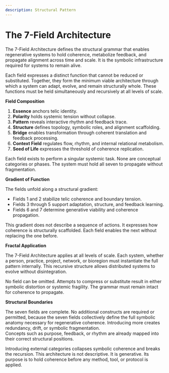 ```yaml
---
description: Structural Pattern
---
```


# The 7-Field Architecture

The 7-Field Architecture defines the structural grammar that enables regenerative systems to hold coherence, metabolize feedback, and propagate alignment across time and scale.  It is the symbolic infrastructure required for systems to remain alive.

Each field expresses a distinct function that cannot be reduced or substituted. Together, they form the minimum viable architecture through which a system can adapt, evolve, and remain structurally whole. These functions must be held simultaneously and recursively at all levels of scale.

**Field Composition**

1. **Essence** anchors telic identity.
2. **Polarity** holds systemic tension without collapse.
3. **Pattern** reveals interactive rhythm and feedback trace.
4. **Structure** defines topology, symbolic roles, and alignment scaffolding.
5. **Bridge** enables transformation through coherent translation and feedback processing.
6. **Context Field** regulates flow, rhythm, and internal relational metabolism.
7. **Seed of Life** expresses the threshold of coherence replication.

Each field exists to perform a singular systemic task. None are conceptual categories or phases. The system must hold all seven to propagate without fragmentation.

**Gradient of Function**

The fields unfold along a structural gradient:

* Fields 1 and 2 stabilize telic coherence and boundary tension.
* Fields 3 through 5 support adaptation, structure, and feedback learning.
* Fields 6 and 7 determine generative viability and coherence propagation.

This gradient does not describe a sequence of actions. It expresses how coherence is structurally scaffolded. Each field enables the next without replacing the one before.

**Fractal Application**

The 7-Field Architecture applies at all levels of scale. Each system, whether a person, practice, project, network, or bioregion must instantiate the full pattern internally. This recursive structure allows distributed systems to evolve without disintegration.

No field can be omitted. Attempts to compress or substitute result in either symbolic distortion or systemic fragility. The grammar must remain intact for coherence to propagate.

**Structural Boundaries**

The seven fields are complete. No additional constructs are required or permitted, because the seven fields collectively define the full symbolic anatomy necessary for regenerative coherence. Introducing more creates redundancy, drift, or symbolic fragmentation.\
Concepts such as purpose, feedback, or rhythm are already mapped into their correct structural positions.

Introducing external categories collapses symbolic coherence and breaks the recursion. This architecture is not descriptive. It is generative. Its purpose is to hold coherence before any method, tool, or protocol is applied.
